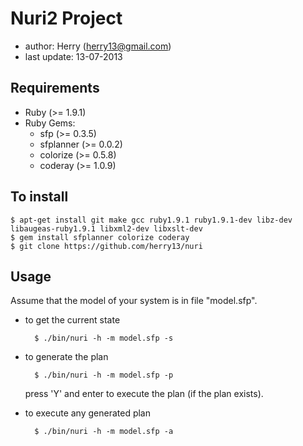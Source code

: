 Nuri2 Project
=============
- author: Herry (herry13@gmail.com)
- last update: 13-07-2013


Requirements
------------
- Ruby (>= 1.9.1)
- Ruby Gems:
	- sfp (>= 0.3.5)
	- sfplanner (>= 0.0.2)
	- colorize (>= 0.5.8)
	- coderay (>= 1.0.9)


To install
----------

	$ apt-get install git make gcc ruby1.9.1 ruby1.9.1-dev libz-dev libaugeas-ruby1.9.1 libxml2-dev libxslt-dev
	$ gem install sfplanner colorize coderay
	$ git clone https://github.com/herry13/nuri


Usage
-----
Assume that the model of your system is in file "model.sfp".
- to get the current state

		$ ./bin/nuri -h -m model.sfp -s

- to generate the plan

		$ ./bin/nuri -h -m model.sfp -p

  press 'Y' and enter to execute the plan (if the plan exists).

- to execute any generated plan

		$ ./bin/nuri -h -m model.sfp -a


